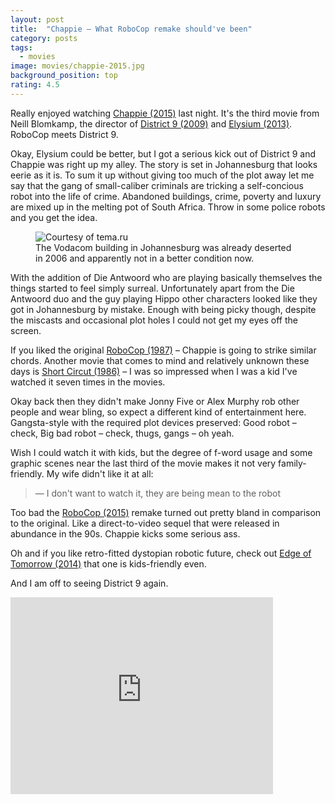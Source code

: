 ```yaml
---
layout: post
title:  "Chappie – What RoboCop remake should've been"
category: posts
tags:
  - movies
image: movies/chappie-2015.jpg
background_position: top
rating: 4.5
---
```

Really enjoyed watching [Chappie (2015)](http://www.imdb.com/title/tt1823672/) last
night.
It's the third movie from Neill Blomkamp, the director of [District 9 (2009)](http://www.imdb.com/title/tt1136608/)
and [Elysium (2013)](http://www.imdb.com/title/tt1535108/). RoboCop meets District 9.

Okay, Elysium could be better, but I got a serious kick out of District 9 and
Chappie was right up my alley. The story is set in Johannesburg
that looks eerie as it is. To sum it up without giving too much of the plot away
let me say that the gang of small-caliber criminals are tricking a self-concious
robot into the life of crime. Abandoned buildings, crime, poverty and luxury are mixed up in the melting pot
of South Africa. Throw in some police robots and you get the idea.

<figure class="right mb4 ml4 sm-col-3">
  <img class="rounded" src="http://tema.ru/travel/south-africa-2/_MG_2985.jpg" title="Courtesy of tema.ru"/>
  <figcaption class="mt1">
  The Vodacom building in Johannesburg was already deserted in 2006 and apparently not in a better condition now.
  </figcaption>
</figure>

With the addition of Die Antwoord who are playing basically themselves the things
started to feel simply surreal. Unfortunately apart from the Die Antwoord duo and the
guy playing Hippo other characters looked like they got in Johannesburg by mistake.
Enough with being picky though, despite the miscasts and occasional plot holes
I could not get my eyes off the screen.

If you liked the original [RoboCop (1987)](http://www.imdb.com/title/tt0093870/)
– Chappie is going to strike similar chords. Another movie that comes to mind
and relatively unknown these days is
[Short Circut (1986)](http://www.imdb.com/title/tt0091949/) – I was so impressed
when I was a kid I've watched it seven times in the movies.

Okay back then they didn't make Jonny Five or Alex Murphy rob other people and wear bling,
so expect a different kind of entertainment here. Gangsta-style with the required plot
devices preserved: Good robot – check, Big bad robot – check, thugs, gangs – oh yeah.

Wish I could watch it with kids, but the degree of f-word usage and some graphic
scenes near the last third of the movie makes it not very family-friendly.
My wife didn't like it at all:

> — I don't want to watch it, they are being mean to the robot

Too bad the [RoboCop (2015)](http://www.imdb.com/title/tt1234721/) remake turned
out pretty bland in comparison to the original. Like a direct-to-video sequel
that were released in abundance in the 90s. Chappie kicks some serious ass.

Oh and if you like retro-fitted dystopian robotic future, check out
[Edge of Tomorrow (2014)](http://www.imdb.com/title/tt1631867/) that one is
kids-friendly even.

And I am off to seeing District 9 again.

<iframe width="420" height="315" src="https://www.youtube.com/embed/cegdR0GiJl4" frameborder="0" allowfullscreen></iframe>
